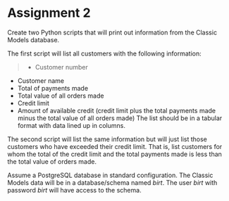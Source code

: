 Assignment 2
============

Create two Python scripts that will print out information from the Classic Models database.

The first script will list all customers with the following information:

> - Customer number
  - Customer name
  - Total of payments made
  - Total value of all orders made
  - Credit limit
  - Amount of available credit (credit limit plus the total payments made minus the total value of all orders made)
The list should be in a tabular format with data lined up in columns.

The second script will list the same information but will just list those customers who have exceeded their credit limit.
That is, list customers for whom the total of the credit limit and the total payments made is less than the total value
of orders made.

Assume a PostgreSQL database in standard configuration. The Classic Models data will be in a database/schema named _birt_.
The user _birt_ with password _birt_ will have access to the schema.